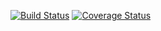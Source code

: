 [![Build Status](https://travis-ci.org/HarkHem/gtest.svg?branch=master)](https://travis-ci.org/HarkHem/gtest)
[![Coverage Status](https://coveralls.io/repos/HarkHem/gtest/badge.svg?branch=master)](https://coveralls.io/github/HarkHem/gtest?branch=master)



